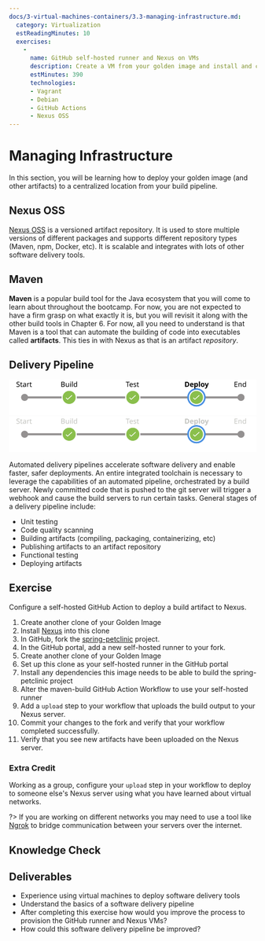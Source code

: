 ```yaml
---
docs/3-virtual-machines-containers/3.3-managing-infrastructure.md:
  category: Virtualization
  estReadingMinutes: 10
  exercises:
    -
      name: GitHub self-hosted runner and Nexus on VMs
      description: Create a VM from your golden image and install and configure Nexus OSS and deploy an artifact to that VM from a GitHub Action
      estMinutes: 390
      technologies:
      - Vagrant
      - Debian
      - GitHub Actions
      - Nexus OSS
---
```


# Managing Infrastructure

In this section, you will be learning how to deploy your golden image (and other artifacts) to a centralized location from your build pipeline.

## Nexus OSS

  [Nexus OSS](https://help.sonatype.com/repomanager3/installation-and-upgrades) is a versioned artifact repository. It is used to store multiple versions of different packages and supports different repository types (Maven, npm, Docker, etc). It is scalable and integrates with lots of other software delivery tools.

## Maven

  **Maven** is a popular build tool for the Java ecosystem that you will come to learn about throughout the bootcamp. For now, you are not expected to have a firm grasp on what exactly it is, but you will revisit it along with the other build tools in Chapter 6. For now, all you need to understand is that Maven is a tool that can automate the building of code into executables called **artifacts**. This ties in with Nexus as that is an artifact *repository*.

## Delivery Pipeline

![A Jenkins pipeline showing passing build, test, and deploy stages](img3/delivery-pipeline-stages_light.svg ':class=light-mode-img-center')
![A Jenkins pipeline showing passing build, test, and deploy stages](img3/delivery-pipeline-stages_dark.svg ':class=dark-mode-img-center')

  Automated delivery pipelines accelerate software delivery and enable faster, safer deployments.
  An entire integrated toolchain is necessary to leverage the capabilities of an automated pipeline, orchestrated by a build server. Newly committed code that is pushed to the git server will trigger a webhook and cause the build servers to run certain tasks. General stages of a delivery pipeline include:

- Unit testing
- Code quality scanning
- Building artifacts (compiling, packaging, containerizing, etc)
- Publishing artifacts to an artifact repository
- Functional testing
- Deploying artifacts

## Exercise

Configure a self-hosted GitHub Action to deploy a build artifact to Nexus.

  1. Create another clone of your Golden Image
  2. Install [Nexus](https://help.sonatype.com/repomanager3/installation-and-upgrades) into this clone
  3. In GitHub, fork the [spring-petclinic](https://github.com/devcloudninjas/spring-petclinic) project.
  4. In the GitHub portal, add a new self-hosted runner to your fork.
  5. Create another clone of your Golden Image
  6. Set up this clone as your self-hosted runner in the GitHub portal
  7. Install any dependencies this image needs to be able to build the spring-petclinic project
  8. Alter the maven-build GitHub Action Workflow to use your self-hosted runner
  9. Add a `upload` step to your workflow that uploads the build output to your Nexus server.
  10. Commit your changes to the fork and verify that your workflow completed successfully.
  11. Verify that you see new artifacts have been uploaded on the Nexus server.

### Extra Credit

Working as a group, configure your `upload` step in your workflow to deploy to someone else's Nexus server using what you have learned about virtual networks.

?> If you are working on different networks you may need to use a tool like [Ngrok](https://ngrok.com/) to bridge communication between your servers over the internet.

## Knowledge Check

<div class="quizdown">
  <div id="chapter-3/3.3/nexus-maven-quiz.js"></div>
</div>

## Deliverables

- Experience using virtual machines to deploy software delivery tools
- Understand the basics of a software delivery pipeline
- After completing this exercise how would you improve the process to provision the GitHub runner and Nexus VMs?
- How could this software delivery pipeline be improved?
